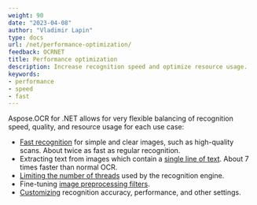 ```yaml
---
weight: 90
date: "2023-04-08"
author: "Vladimir Lapin"
type: docs
url: /net/performance-optimization/
feedback: OCRNET
title: Performance optimization
description: Increase recognition speed and optimize resource usage.
keywords:
- performance
- speed
- fast
---
```


Aspose.OCR for .NET allows for very flexible balancing of recognition speed, quality, and resource usage for each use case:

- [Fast recognition](/ocr/net/fast-recognition/) for simple and clear images, such as high-quality scans. About twice as fast as regular recognition.
- Extracting text from images which contain a [single line of text](/ocr/net/recognize-single-line/). About 7 times faster than normal OCR.
- [Limiting the number of threads](/ocr/net/multithreading/) used by the recognition engine.
- Fine-tuning [image preprocessing filters](/ocr/net/image-preprocessing/).
- [Customizing](/ocr/net/recognition-settings/) recognition accuracy, performance, and other settings.
